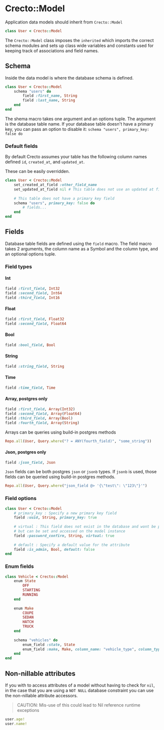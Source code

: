 # Crecto::Model

Application data models should inherit from `Crecto::Model`

```ruby
class User < Crecto::Model
```

The `Crecto::Model` class imposes the `inherited`  which imports the correct schema modules and sets up class wide variables and constants used for keeping track of associations and field names.

## Schema

Inside the data model is where the database schema is defined.

```ruby
class User < Crecto::Model
    schema "users" do
        field :first_name, String
        field :last_name, String
    end
end
```

The shema macro takes one argument and an options tuple.  The argument is the database table name.  If your database table doesn't have a primary key, you can pass an option to disable it: `schema "users", primary_key: false do`

### Default fields

By default Crecto assumes your table has the following column names defined `id`, `created_at`, and `updated_at`.

These can be easily overridden.

```ruby
class User < Crecto::Model
    set_created_at_field :other_field_name
    set_updated_at_field nil # This table does not use an updated at field
    
    # This table does not have a primary key field
    schema "users", primary_key: false do
        # fields...
    end
end
```

## Fields

Database table fields are defined using the `field` macro.  The field macro takes 2 arguments, the column name as a Symbol and the column type, and an optional options tuple.

### Field types

#### Int

```ruby
field :first_field, Int32
field :second_field, Int64
field :third_field, Int16
```

#### Float

```ruby
field :first_field, Float32
field :second_field, Float64
```

#### Bool

```ruby
field :bool_field, Bool
```

#### String

```ruby
field :string_field, String
```

#### Time

```ruby
field :time_field, Time
```

#### Array, postgres only

```ruby
field :first_field, Array(Int32)
field :second_field, Array(Float64)
field :third_field, Array(Bool)
field :fourth_field, Array(String)
```

Arrays can be queries using build-in postgres methods

```ruby
Repo.all(User, Query.where("? = ANY(fourth_field)", "some_string"))
```

#### Json, postgres only

```ruby
field :json_field, Json
```

`Json` fields can be both postgres `json` or `jsonb` types.  If `jsonb` is used, those fields can be queried using build-in postgres methods.

```ruby
Repo.all(User, Query.where("json_field @> '{\"test\": \"123\"}'")
```

### Field options

```ruby
class User < Crecto::Model    
    # primary_key : Specify a new primary key field
    field :uuid, String, primary_key: true
    
    # virtual : This field does not exist in the database and wont be persisted.
    # but can be set and accessed on the model instance
    field :password_confirm, String, virtual: true
    
    # default : Specify a default value for the attribute
    field :is_admin, Bool, default: false
end
```

### Enum fields

```ruby
class Vehicle < Crecto::Model
    enum State
        OFF
        STARTING
        RUNNING
    end
    
    enum Make
        COUPE
        SEDAN
        HATCH
        TRUCK
    end
    
    schema "vehicles" do
        enum_field :state, State
        enum_field :make, Make, column_name: "vehicle_type", column_type: Int32
    end
end
```

## Non-nillable attributes

If you with to access attributes of a model without having to check for `nil`, in the case that you are using a `NOT NULL` database constraint you can use the non-nillable attribute accessors.

> CAUTION: Mis-use of this could lead to Nil reference runtime exceptions

```ruby
user.age!
user.name!
```

